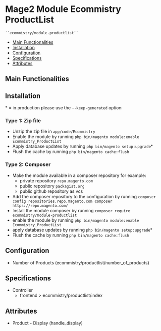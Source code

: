 # Mage2 Module Ecommistry ProductList

    ``ecommistry/module-productlist``

 - [Main Functionalities](#markdown-header-main-functionalities)
 - [Installation](#markdown-header-installation)
 - [Configuration](#markdown-header-configuration)
 - [Specifications](#markdown-header-specifications)
 - [Attributes](#markdown-header-attributes)


## Main Functionalities


## Installation
\* = in production please use the `--keep-generated` option

### Type 1: Zip file

 - Unzip the zip file in `app/code/Ecommistry`
 - Enable the module by running `php bin/magento module:enable Ecommistry_ProductList`
 - Apply database updates by running `php bin/magento setup:upgrade`\*
 - Flush the cache by running `php bin/magento cache:flush`

### Type 2: Composer

 - Make the module available in a composer repository for example:
    - private repository `repo.magento.com`
    - public repository `packagist.org`
    - public github repository as vcs
 - Add the composer repository to the configuration by running `composer config repositories.repo.magento.com composer https://repo.magento.com/`
 - Install the module composer by running `composer require ecommistry/module-productlist`
 - enable the module by running `php bin/magento module:enable Ecommistry_ProductList`
 - apply database updates by running `php bin/magento setup:upgrade`\*
 - Flush the cache by running `php bin/magento cache:flush`


## Configuration

 - Number of Products (ecommistry/productlist/number_of_products)


## Specifications

 - Controller
	- frontend > ecommistry/productlist/index


## Attributes

 - Product - Display (handle_display)

